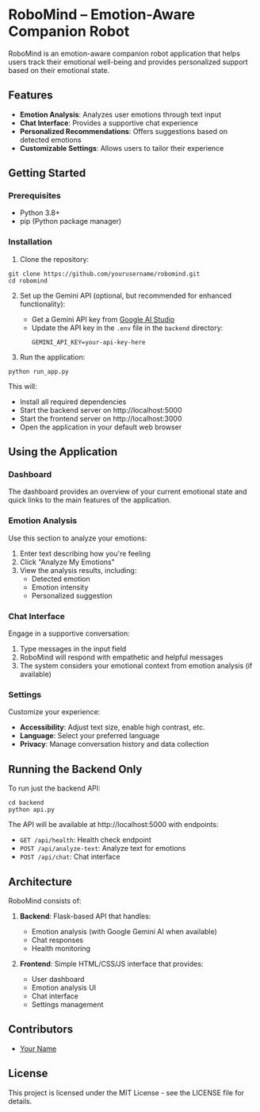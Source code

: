 # RoboMind – Emotion-Aware Companion Robot

RoboMind is an emotion-aware companion robot application that helps users track their emotional well-being and provides personalized support based on their emotional state.

## Features

- **Emotion Analysis**: Analyzes user emotions through text input
- **Chat Interface**: Provides a supportive chat experience
- **Personalized Recommendations**: Offers suggestions based on detected emotions
- **Customizable Settings**: Allows users to tailor their experience

## Getting Started

### Prerequisites

- Python 3.8+ 
- pip (Python package manager)

### Installation

1. Clone the repository:
```
git clone https://github.com/yourusername/robomind.git
cd robomind
```

2. Set up the Gemini API (optional, but recommended for enhanced functionality):
   - Get a Gemini API key from [Google AI Studio](https://ai.google.dev/)
   - Update the API key in the `.env` file in the `backend` directory:
     ```
     GEMINI_API_KEY=your-api-key-here
     ```

3. Run the application:
```
python run_app.py
```

This will:
- Install all required dependencies
- Start the backend server on http://localhost:5000
- Start the frontend server on http://localhost:3000
- Open the application in your default web browser

## Using the Application

### Dashboard
The dashboard provides an overview of your current emotional state and quick links to the main features of the application.

### Emotion Analysis
Use this section to analyze your emotions:
1. Enter text describing how you're feeling
2. Click "Analyze My Emotions"
3. View the analysis results, including:
   - Detected emotion
   - Emotion intensity
   - Personalized suggestion

### Chat Interface
Engage in a supportive conversation:
1. Type messages in the input field
2. RoboMind will respond with empathetic and helpful messages
3. The system considers your emotional context from emotion analysis (if available)

### Settings
Customize your experience:
- **Accessibility**: Adjust text size, enable high contrast, etc.
- **Language**: Select your preferred language
- **Privacy**: Manage conversation history and data collection

## Running the Backend Only

To run just the backend API:

```
cd backend
python api.py
```

The API will be available at http://localhost:5000 with endpoints:
- `GET /api/health`: Health check endpoint
- `POST /api/analyze-text`: Analyze text for emotions
- `POST /api/chat`: Chat interface

## Architecture

RoboMind consists of:

1. **Backend**: Flask-based API that handles:
   - Emotion analysis (with Google Gemini AI when available)
   - Chat responses
   - Health monitoring

2. **Frontend**: Simple HTML/CSS/JS interface that provides:
   - User dashboard
   - Emotion analysis UI
   - Chat interface
   - Settings management

## Contributors

- [Your Name](https://github.com/yourusername)

## License

This project is licensed under the MIT License - see the LICENSE file for details.